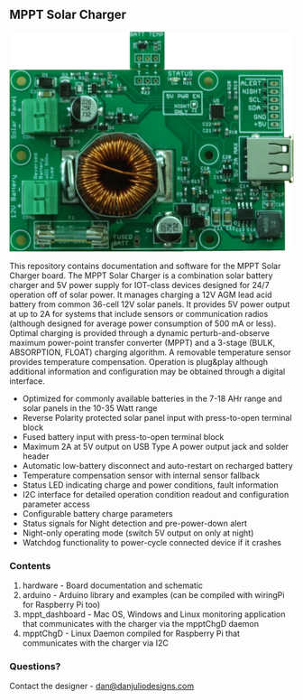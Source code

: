 ## MPPT Solar Charger

![MPPT Solar Charger](hardware/pictures/35_00082_01.png)

This repository contains documentation and software for the MPPT Solar Charger board.  The MPPT Solar Charger is a combination solar battery charger and 5V power supply for IOT-class devices designed for 24/7 operation off of solar power. It manages charging a 12V AGM lead acid battery from common 36-cell 12V solar panels.  It provides 5V power output at up to 2A for systems that include sensors or communication radios (although designed for average power consumption of 500 mA or less).  Optimal charging is provided through a dynamic perturb-and-observe maximum power-point transfer converter (MPPT) and a 3-stage (BULK, ABSORPTION, FLOAT) charging algorithm.  A removable temperature sensor provides temperature compensation.  Operation is plug&play although additional information and configuration may be obtained through a digital interface.

* Optimized for commonly available batteries in the 7-18 AHr range and solar panels in the 10-35 Watt range
* Reverse Polarity protected solar panel input with press-to-open terminal block
* Fused battery input with press-to-open terminal block
* Maximum 2A at 5V output on USB Type A power output jack and solder header
* Automatic low-battery disconnect and auto-restart on recharged battery
* Temperature compensation sensor with internal sensor fallback
* Status LED indicating charge and power conditions, fault information
* I2C interface for detailed operation condition readout and configuration parameter access
* Configurable battery charge parameters
* Status signals for Night detection and pre-power-down alert
* Night-only operating mode (switch 5V output on only at night)
* Watchdog functionality to power-cycle connected device if it crashes

### Contents

1. hardware - Board documentation and schematic
2. arduino - Arduino library and examples (can be compiled with wiringPi for Raspberry Pi too)
3. mppt_dashboard - Mac OS, Windows and Linux monitoring application that communicates with the charger via the mpptChgD daemon
4. mpptChgD - Linux Daemon compiled for Raspberry Pi that communicates with the charger via I2C


### Questions?

Contact the designer - dan@danjuliodesigns.com
